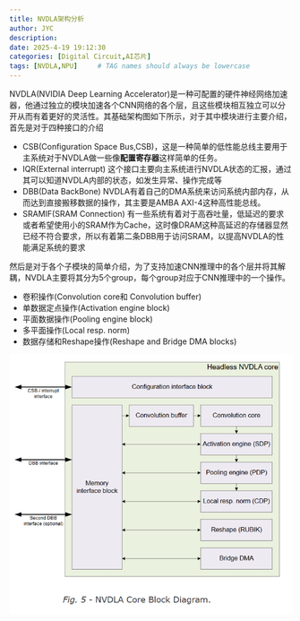 ```yaml
---
title: NVDLA架构分析
author: JYC
description: 
date: 2025-4-19 19:12:30 
categories: [Digital Circuit,AI芯片]
tags: [NVDLA,NPU]     # TAG names should always be lowercase
--- 
```


NVDLA(NVIDIA Deep Learning Accelerator)是一种可配置的硬件神经网络加速器，他通过独立的模块加速各个CNN网络的各个层，且这些模块相互独立可以分开从而有着更好的灵活性。其基础架构图如下所示，对于其中模块进行主要介绍，首先是对于四种接口的介绍

- CSB(Configuration Space Bus,CSB)，这是一种简单的低性能总线主要用于主系统对于NVDLA做一些像**配置寄存器**这样简单的任务。
- IQR(External interrupt) 这个接口主要向主系统进行NVDLA状态的汇报，通过其可以知道NVDLA内部的状态，如发生异常、操作完成等
- DBB(Data BackBone) NVDLA有着自己的DMA系统来访问系统内部内存，从而达到直接搬移数据的操作，其主要是AMBA AXI-4这种高性能总线。
- SRAMIF(SRAM Connection) 有一些系统有着对于高吞吐量，低延迟的要求或者希望使用小的SRAM作为Cache，这时像DRAM这种高延迟的存储器显然已经不符合要求，所以有着第二条DBB用于访问SRAM，以提高NVDLA的性能满足系统的要求

然后是对于各个子模块的简单介绍，为了支持加速CNN推理中的各个层并将其解耦，NVDLA主要将其分为5个group，每个group对应于CNN推理中的一个操作。

- 卷积操作(Convolution core和 Convolution buffer)
- 单数据定点操作(Activation engine block)
- 平面数据操作(Pooling engine block)
- 多平面操作(Local resp. norm)
- 数据存储和Reshape操作(Reshape and Bridge DMA blocks)

![NVDLA ARCH](../../assets/img/NVDLA/ARCH.png)